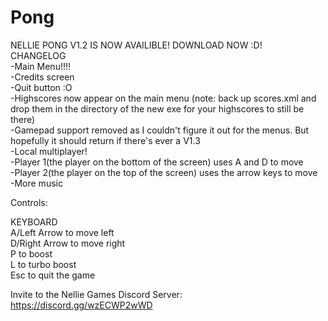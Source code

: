 # Pong
NELLIE PONG V1.2 IS NOW AVAILIBLE! DOWNLOAD NOW :D!  
CHANGELOG  
-Main Menu!!!!  
-Credits screen  
-Quit button :O  
-Highscores now appear on the main menu (note: back up scores.xml and drop them in the directory of the new exe for your highscores to still be there)  
-Gamepad support removed as I couldn't figure it out for the menus. But hopefully it should return if there's ever a V1.3  
-Local multiplayer!  
-Player 1(the player on the bottom of the screen) uses A and D to move  
-Player 2(the player on the top of the screen) uses the arrow keys to move  
-More music  

Controls:  
  
KEYBOARD  
A/Left Arrow to move left  
D/Right Arrow to move right  
P to boost  
L to turbo boost  
Esc to quit the game  
  
Invite to the Nellie Games Discord Server:  
https://discord.gg/wzECWP2wWD
